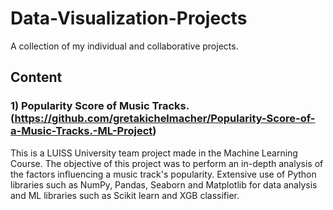 # Data-Visualization-Projects
A collection of my individual and collaborative projects.

## Content

### 1) **Popularity Score of Music Tracks**. (https://github.com/gretakichelmacher/Popularity-Score-of-a-Music-Tracks.-ML-Project) 
   This is a LUISS University team project made in the Machine Learning Course. The objective of this project was to perform an in-depth analysis of the factors influencing a music track's popularity. Extensive use of Python libraries such as NumPy, Pandas, Seaborn and Matplotlib for data analysis and ML libraries such as Scikit learn and XGB classifier.
